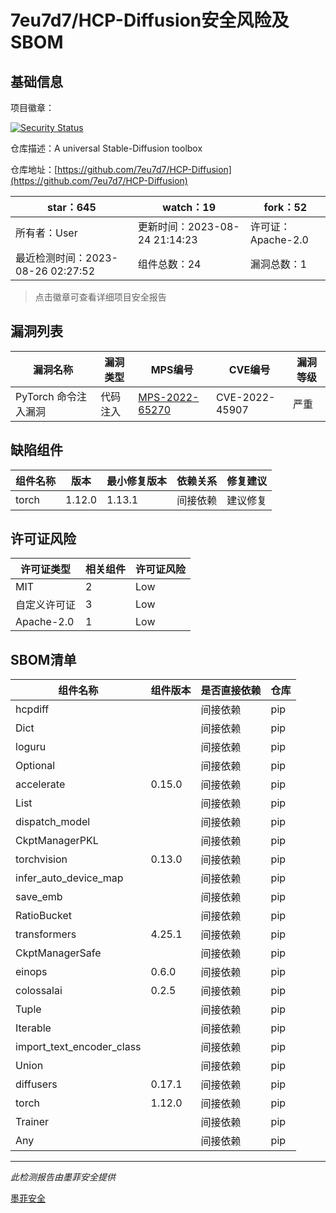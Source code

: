 # 7eu7d7/HCP-Diffusion安全风险及SBOM

## 基础信息

项目徽章：

[![Security Status](https://www.murphysec.com/platform3/v31/badge/1695140868305805312.svg)](https://www.murphysec.com/console/report/1695140867055902720/1695140868305805312)

仓库描述：A universal Stable-Diffusion toolbox

仓库地址：[https://github.com/7eu7d7/HCP-Diffusion](https://github.com/7eu7d7/HCP-Diffusion)

| star：645 | watch：19 | fork：52 |
| ----------- | -------------- | ------------ |
| 所有者：User | 更新时间：2023-08-24 21:14:23 | 许可证：Apache-2.0 |
| 最近检测时间：2023-08-26 02:27:52 | 组件总数：24 | 漏洞总数：1 |

> 点击徽章可查看详细项目安全报告



## 漏洞列表

| 漏洞名称 | 漏洞类型 | MPS编号 | CVE编号 | 漏洞等级 |
| ------- | ------ | ------- | ------ | ----- |
|PyTorch 命令注入漏洞|代码注入|[MPS-2022-65270](https://www.oscs1024.com/hd/MPS-2022-65270)|CVE-2022-45907|严重|




## 缺陷组件

| 组件名称 | 版本 | 最小修复版本 | 依赖关系 | 修复建议 |
| -------- | ---- | ------------ | -------- | -------- |
|torch|1.12.0|1.13.1|间接依赖|建议修复|C:1|H:0|M:0|L:0|




## 许可证风险

| 许可证类型 | 相关组件 | 许可证风险 |
| ---------- | -------- | ---------- |
|MIT|2|Low|
|自定义许可证|3|Low|
|Apache-2.0|1|Low|




## SBOM清单

| 组件名称 | 组件版本 | 是否直接依赖 | 仓库 |
| -------- | -------- | ------------ | ---- |
|hcpdiff||间接依赖|pip|
|Dict||间接依赖|pip|
|loguru||间接依赖|pip|
|Optional||间接依赖|pip|
|accelerate|0.15.0|间接依赖|pip|
|List||间接依赖|pip|
|dispatch_model||间接依赖|pip|
|CkptManagerPKL||间接依赖|pip|
|torchvision|0.13.0|间接依赖|pip|
|infer_auto_device_map||间接依赖|pip|
|save_emb||间接依赖|pip|
|RatioBucket||间接依赖|pip|
|transformers|4.25.1|间接依赖|pip|
|CkptManagerSafe||间接依赖|pip|
|einops|0.6.0|间接依赖|pip|
|colossalai|0.2.5|间接依赖|pip|
|Tuple||间接依赖|pip|
|Iterable||间接依赖|pip|
|import_text_encoder_class||间接依赖|pip|
|Union||间接依赖|pip|
|diffusers|0.17.1|间接依赖|pip|
|torch|1.12.0|间接依赖|pip|
|Trainer||间接依赖|pip|
|Any||间接依赖|pip|


------

*此检测报告由墨菲安全提供*

[墨菲安全](www.murphysec.com)